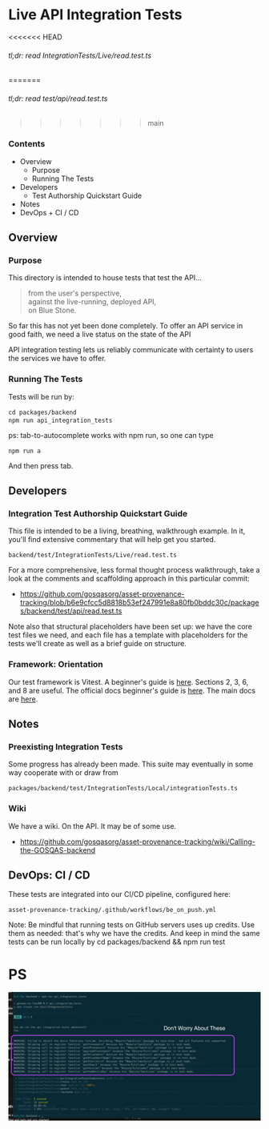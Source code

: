 # Live API Integration Tests

<<<<<<< HEAD
###### tl;dr: read IntegrationTests/Live/read.test.ts
=======
###### tl;dr: read test/api/read.test.ts
>>>>>>> main

### Contents

* Overview
  * Purpose
  * Running The Tests
* Developers
  * Test Authorship Quickstart Guide
* Notes
* DevOps + CI / CD

## Overview

### Purpose

This directory is intended to house tests that test the API... 
> from the user's perspective,     
> against the live-running, deployed API,    
> on Blue Stone. 

So far this has not yet been done completely. To offer an API service in good faith, we need a live status on the state of the API

API integration testing lets us reliably communicate with certainty to users the services we have to offer. 

### Running The Tests

Tests will be run by:
```
cd packages/backend
npm run api_integration_tests
```

ps: tab-to-autocomplete works with npm run, so one can type
```
npm run a
```

And then press tab. 


## Developers

### Integration Test Authorship Quickstart Guide

This file is intended to be a living, breathing, walkthrough example. In it, you'll find extensive commentary that will help get you started. 
```
backend/test/IntegrationTests/Live/read.test.ts
```
For a more comprehensive, less formal thought process walkthrough, take a look at the comments and scaffolding approach in this particular commit:
* https://github.com/gosqasorg/asset-provenance-tracking/blob/b6e9cfcc5d8818b53ef247991e8a80fb0bddc30c/packages/backend/test/api/read.test.ts

Note also that structural placeholders have been set up: we have the core test files we need, and each file has a template with placeholders for the tests we'll create as well as a brief guide on structure. 

### Framework: Orientation

Our test framework is Vitest. A beginner's guide is [here](https://betterstack.com/community/guides/testing/vitest-explained/#step-2-writing-your-first-test). Sections 2, 3, 6, and 8 are useful. The official docs beginner's guide is [here](https://vitest.dev/guide/#writing-tests). The main docs are [here](https://vitest.dev/api/).

## Notes

### Preexisting Integration Tests

Some progress has already been made. This suite may eventually in some way cooperate with or draw from
```
packages/backend/test/IntegrationTests/Local/integrationTests.ts
```

### Wiki

We have a wiki. On the API. It may be of some use. 
* https://github.com/gosqasorg/asset-provenance-tracking/wiki/Calling-the-GOSQAS-backend


## DevOps: CI / CD

These tests are integrated into our CI/CD pipeline, configured here:
```
asset-provenance-tracking/.github/workflows/be_on_push.yml
```

Note: Be mindful that running tests on GitHub servers uses up credits. Use them as needed: that's why we have the credits. And keep in mind the same tests can be run locally by cd packages/backend && npm run test

# PS

![API test screenshot](./readme_fig_1.png)
